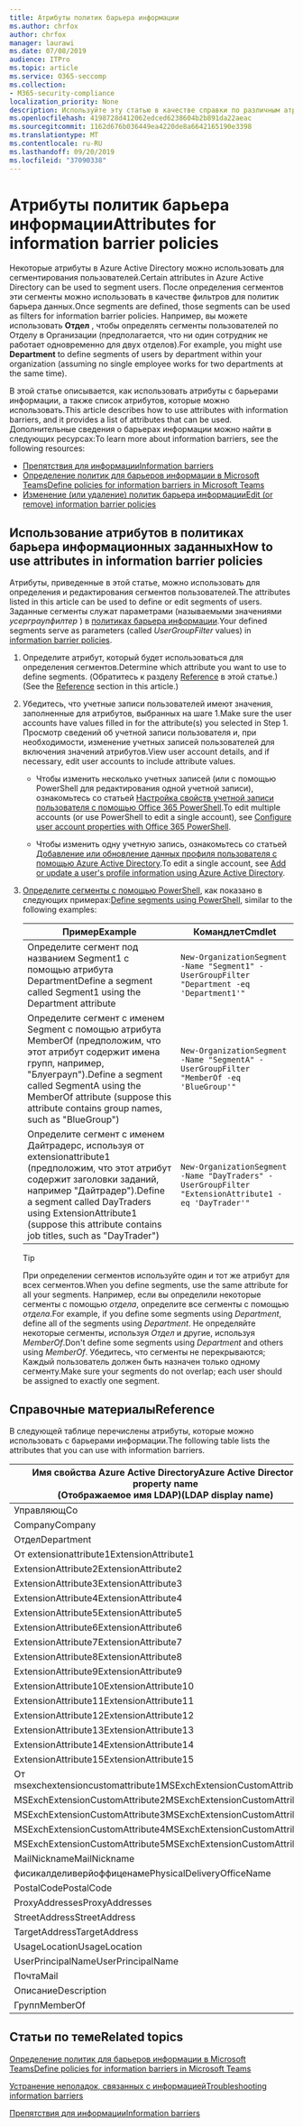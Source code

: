 ```yaml
---
title: Атрибуты политик барьера информации
ms.author: chrfox
author: chrfox
manager: laurawi
ms.date: 07/08/2019
audience: ITPro
ms.topic: article
ms.service: O365-seccomp
ms.collection:
- M365-security-compliance
localization_priority: None
description: Используйте эту статью в качестве справки по различным атрибутам, которые можно использовать в политиках барьера информации.
ms.openlocfilehash: 4198728d412062edced6238604b2b891da22aeac
ms.sourcegitcommit: 1162d676b036449ea4220de8a6642165190e3398
ms.translationtype: MT
ms.contentlocale: ru-RU
ms.lasthandoff: 09/20/2019
ms.locfileid: "37090338"
---
```

# <a name="attributes-for-information-barrier-policies"></a><span data-ttu-id="e0455-103">Атрибуты политик барьера информации</span><span class="sxs-lookup"><span data-stu-id="e0455-103">Attributes for information barrier policies</span></span>

<span data-ttu-id="e0455-104">Некоторые атрибуты в Azure Active Directory можно использовать для сегментирования пользователей.</span><span class="sxs-lookup"><span data-stu-id="e0455-104">Certain attributes in Azure Active Directory can be used to segment users.</span></span> <span data-ttu-id="e0455-105">После определения сегментов эти сегменты можно использовать в качестве фильтров для политик барьера данных.</span><span class="sxs-lookup"><span data-stu-id="e0455-105">Once segments are defined, those segments can be used as filters for information barrier policies.</span></span> <span data-ttu-id="e0455-106">Например, вы можете использовать **Отдел** , чтобы определять сегменты пользователей по Отделу в Организации (предполагается, что ни один сотрудник не работает одновременно для двух отделов).</span><span class="sxs-lookup"><span data-stu-id="e0455-106">For example, you might use **Department** to define segments of users by department within your organization (assuming no single employee works for two departments at the same time).</span></span> 

<span data-ttu-id="e0455-107">В этой статье описывается, как использовать атрибуты с барьерами информации, а также список атрибутов, которые можно использовать.</span><span class="sxs-lookup"><span data-stu-id="e0455-107">This article describes how to use attributes with information barriers, and it provides a list of attributes that can be used.</span></span> <span data-ttu-id="e0455-108">Дополнительные сведения о барьерах информации можно найти в следующих ресурсах:</span><span class="sxs-lookup"><span data-stu-id="e0455-108">To learn more about information barriers, see the following resources:</span></span>
- [<span data-ttu-id="e0455-109">Препятствия для информации</span><span class="sxs-lookup"><span data-stu-id="e0455-109">Information barriers</span></span>](information-barriers.md)
- [<span data-ttu-id="e0455-110">Определение политик для барьеров информации в Microsoft Teams</span><span class="sxs-lookup"><span data-stu-id="e0455-110">Define policies for information barriers in Microsoft Teams</span></span>](information-barriers-policies.md)
- [<span data-ttu-id="e0455-111">Изменение (или удаление) политик барьера информации</span><span class="sxs-lookup"><span data-stu-id="e0455-111">Edit (or remove) information barrier policies</span></span>](information-barriers-edit-segments-policies.md.md)

## <a name="how-to-use-attributes-in-information-barrier-policies"></a><span data-ttu-id="e0455-112">Использование атрибутов в политиках барьера информационных заданных</span><span class="sxs-lookup"><span data-stu-id="e0455-112">How to use attributes in information barrier policies</span></span>

<span data-ttu-id="e0455-113">Атрибуты, приведенные в этой статье, можно использовать для определения и редактирования сегментов пользователей.</span><span class="sxs-lookup"><span data-stu-id="e0455-113">The attributes listed in this article can be used to define or edit segments of users.</span></span> <span data-ttu-id="e0455-114">Заданные сегменты служат параметрами (называемыми значениями *усерграупфилтер* ) в [политиках барьера информации](information-barriers-policies.md).</span><span class="sxs-lookup"><span data-stu-id="e0455-114">Your defined segments serve as parameters (called *UserGroupFilter* values) in [information barrier policies](information-barriers-policies.md).</span></span>

1. <span data-ttu-id="e0455-115">Определите атрибут, который будет использоваться для определения сегментов.</span><span class="sxs-lookup"><span data-stu-id="e0455-115">Determine which attribute you want to use to define segments.</span></span> <span data-ttu-id="e0455-116">(Обратитесь к разделу [Reference](#reference) в этой статье.)</span><span class="sxs-lookup"><span data-stu-id="e0455-116">(See the [Reference](#reference) section in this article.)</span></span>

2. <span data-ttu-id="e0455-117">Убедитесь, что учетные записи пользователей имеют значения, заполненные для атрибутов, выбранных на шаге 1.</span><span class="sxs-lookup"><span data-stu-id="e0455-117">Make sure the user accounts have values filled in for the attribute(s) you selected in Step 1.</span></span> <span data-ttu-id="e0455-118">Просмотр сведений об учетной записи пользователя и, при необходимости, изменение учетных записей пользователей для включения значений атрибутов.</span><span class="sxs-lookup"><span data-stu-id="e0455-118">View user account details, and if necessary, edit user accounts to include attribute values.</span></span> 

    - <span data-ttu-id="e0455-119">Чтобы изменить несколько учетных записей (или с помощью PowerShell для редактирования одной учетной записи), ознакомьтесь со статьей [Настройка свойств учетной записи пользователя с помощью Office 365 PowerShell](https://docs.microsoft.com/office365/enterprise/powershell/configure-user-account-properties-with-office-365-powershell).</span><span class="sxs-lookup"><span data-stu-id="e0455-119">To edit multiple accounts (or use PowerShell to edit a single account), see [Configure user account properties with Office 365 PowerShell](https://docs.microsoft.com/office365/enterprise/powershell/configure-user-account-properties-with-office-365-powershell).</span></span>

    - <span data-ttu-id="e0455-120">Чтобы изменить одну учетную запись, ознакомьтесь со статьей [Добавление или обновление данных профиля пользователя с помощью Azure Active Directory](https://docs.microsoft.com/azure/active-directory/fundamentals/active-directory-users-profile-azure-portal).</span><span class="sxs-lookup"><span data-stu-id="e0455-120">To edit a single account, see [Add or update a user's profile information using Azure Active Directory](https://docs.microsoft.com/azure/active-directory/fundamentals/active-directory-users-profile-azure-portal).</span></span>

3. <span data-ttu-id="e0455-121">[Определите сегменты с помощью PowerShell](information-barriers-policies.md#define-segments-using-powershell), как показано в следующих примерах:</span><span class="sxs-lookup"><span data-stu-id="e0455-121">[Define segments using PowerShell](information-barriers-policies.md#define-segments-using-powershell), similar to the following examples:</span></span>

    |<span data-ttu-id="e0455-122">Пример</span><span class="sxs-lookup"><span data-stu-id="e0455-122">Example</span></span>  |<span data-ttu-id="e0455-123">Командлет</span><span class="sxs-lookup"><span data-stu-id="e0455-123">Cmdlet</span></span>  |
    |---------|---------|
    |<span data-ttu-id="e0455-124">Определите сегмент под названием Segment1 с помощью атрибута Department</span><span class="sxs-lookup"><span data-stu-id="e0455-124">Define a segment called Segment1 using the Department attribute</span></span>     | `New-OrganizationSegment -Name "Segment1" -UserGroupFilter "Department -eq 'Department1'"`        |
    |<span data-ttu-id="e0455-125">Определите сегмент с именем Segment с помощью атрибута MemberOf (предположим, что этот атрибут содержит имена групп, например, "Блуеграуп").</span><span class="sxs-lookup"><span data-stu-id="e0455-125">Define a segment called SegmentA using the MemberOf attribute (suppose this attribute contains group names, such as "BlueGroup")</span></span>     | `New-OrganizationSegment -Name "SegmentA" -UserGroupFilter "MemberOf -eq 'BlueGroup'"`        |
    |<span data-ttu-id="e0455-126">Определите сегмент с именем Дайтрадерс, используя от extensionattribute1 (предположим, что этот атрибут содержит заголовки заданий, например "Дайтрадер").</span><span class="sxs-lookup"><span data-stu-id="e0455-126">Define a segment called DayTraders using ExtensionAttribute1 (suppose this attribute contains job titles, such as "DayTrader")</span></span>|`New-OrganizationSegment -Name "DayTraders" -UserGroupFilter "ExtensionAttribute1 -eq 'DayTrader'"` |

    > [!TIP]
    > <span data-ttu-id="e0455-127">При определении сегментов используйте один и тот же атрибут для всех сегментов.</span><span class="sxs-lookup"><span data-stu-id="e0455-127">When you define segments, use the same attribute for all your segments.</span></span> <span data-ttu-id="e0455-128">Например, если вы определили некоторые сегменты с помощью *отдела*, определите все сегменты с помощью *отдела*.</span><span class="sxs-lookup"><span data-stu-id="e0455-128">For example, if you define some segments using *Department*, define all of the segments using *Department*.</span></span> <span data-ttu-id="e0455-129">Не определяйте некоторые сегменты, используя *Отдел* и другие, используя *MemberOf*.</span><span class="sxs-lookup"><span data-stu-id="e0455-129">Don't define some segments using *Department* and others using *MemberOf*.</span></span> <span data-ttu-id="e0455-130">Убедитесь, что сегменты не перекрываются; Каждый пользователь должен быть назначен только одному сегменту.</span><span class="sxs-lookup"><span data-stu-id="e0455-130">Make sure your segments do not overlap; each user should be assigned to exactly one segment.</span></span> 

## <a name="reference"></a><span data-ttu-id="e0455-131">Справочные материалы</span><span class="sxs-lookup"><span data-stu-id="e0455-131">Reference</span></span>

<span data-ttu-id="e0455-132">В следующей таблице перечислены атрибуты, которые можно использовать с барьерами информации.</span><span class="sxs-lookup"><span data-stu-id="e0455-132">The following table lists the attributes that you can use with information barriers.</span></span>

|<span data-ttu-id="e0455-133">Имя свойства Azure Active Directory</span><span class="sxs-lookup"><span data-stu-id="e0455-133">Azure Active Directory property name</span></span><br/><span data-ttu-id="e0455-134">(Отображаемое имя LDAP)</span><span class="sxs-lookup"><span data-stu-id="e0455-134">(LDAP display name)</span></span>  |<span data-ttu-id="e0455-135">Имя свойства Exchange</span><span class="sxs-lookup"><span data-stu-id="e0455-135">Exchange property name</span></span>  |
|---------|---------|
|<span data-ttu-id="e0455-136">Управляющ</span><span class="sxs-lookup"><span data-stu-id="e0455-136">Co</span></span>       | <span data-ttu-id="e0455-137">Управляющ</span><span class="sxs-lookup"><span data-stu-id="e0455-137">Co</span></span>        |
|<span data-ttu-id="e0455-138">Company</span><span class="sxs-lookup"><span data-stu-id="e0455-138">Company</span></span>     |<span data-ttu-id="e0455-139">Company</span><span class="sxs-lookup"><span data-stu-id="e0455-139">Company</span></span>         |
|<span data-ttu-id="e0455-140">Отдел</span><span class="sxs-lookup"><span data-stu-id="e0455-140">Department</span></span>     |<span data-ttu-id="e0455-141">Отдел</span><span class="sxs-lookup"><span data-stu-id="e0455-141">Department</span></span>         |
|<span data-ttu-id="e0455-142">От extensionattribute1</span><span class="sxs-lookup"><span data-stu-id="e0455-142">ExtensionAttribute1</span></span> |<span data-ttu-id="e0455-143">CustomAttribute1</span><span class="sxs-lookup"><span data-stu-id="e0455-143">CustomAttribute1</span></span>  |
|<span data-ttu-id="e0455-144">ExtensionAttribute2</span><span class="sxs-lookup"><span data-stu-id="e0455-144">ExtensionAttribute2</span></span> |<span data-ttu-id="e0455-145">CustomAttribute2</span><span class="sxs-lookup"><span data-stu-id="e0455-145">CustomAttribute2</span></span>  |
|<span data-ttu-id="e0455-146">ExtensionAttribute3</span><span class="sxs-lookup"><span data-stu-id="e0455-146">ExtensionAttribute3</span></span> |<span data-ttu-id="e0455-147">CustomAttribute3</span><span class="sxs-lookup"><span data-stu-id="e0455-147">CustomAttribute3</span></span>  |
|<span data-ttu-id="e0455-148">ExtensionAttribute4</span><span class="sxs-lookup"><span data-stu-id="e0455-148">ExtensionAttribute4</span></span> |<span data-ttu-id="e0455-149">CustomAttribute4</span><span class="sxs-lookup"><span data-stu-id="e0455-149">CustomAttribute4</span></span>  |
|<span data-ttu-id="e0455-150">ExtensionAttribute5</span><span class="sxs-lookup"><span data-stu-id="e0455-150">ExtensionAttribute5</span></span> |<span data-ttu-id="e0455-151">CustomAttribute5</span><span class="sxs-lookup"><span data-stu-id="e0455-151">CustomAttribute5</span></span>  |
|<span data-ttu-id="e0455-152">ExtensionAttribute6</span><span class="sxs-lookup"><span data-stu-id="e0455-152">ExtensionAttribute6</span></span> |<span data-ttu-id="e0455-153">CustomAttribute6</span><span class="sxs-lookup"><span data-stu-id="e0455-153">CustomAttribute6</span></span>  |
|<span data-ttu-id="e0455-154">ExtensionAttribute7</span><span class="sxs-lookup"><span data-stu-id="e0455-154">ExtensionAttribute7</span></span> |<span data-ttu-id="e0455-155">CustomAttribute7</span><span class="sxs-lookup"><span data-stu-id="e0455-155">CustomAttribute7</span></span>  |
|<span data-ttu-id="e0455-156">ExtensionAttribute8</span><span class="sxs-lookup"><span data-stu-id="e0455-156">ExtensionAttribute8</span></span> |<span data-ttu-id="e0455-157">CustomAttribute8</span><span class="sxs-lookup"><span data-stu-id="e0455-157">CustomAttribute8</span></span>  |
|<span data-ttu-id="e0455-158">ExtensionAttribute9</span><span class="sxs-lookup"><span data-stu-id="e0455-158">ExtensionAttribute9</span></span> |<span data-ttu-id="e0455-159">CustomAttribute9</span><span class="sxs-lookup"><span data-stu-id="e0455-159">CustomAttribute9</span></span>  |
|<span data-ttu-id="e0455-160">ExtensionAttribute10</span><span class="sxs-lookup"><span data-stu-id="e0455-160">ExtensionAttribute10</span></span> |<span data-ttu-id="e0455-161">CustomAttribute10</span><span class="sxs-lookup"><span data-stu-id="e0455-161">CustomAttribute10</span></span>  |
|<span data-ttu-id="e0455-162">ExtensionAttribute11</span><span class="sxs-lookup"><span data-stu-id="e0455-162">ExtensionAttribute11</span></span> |<span data-ttu-id="e0455-163">CustomAttribute11</span><span class="sxs-lookup"><span data-stu-id="e0455-163">CustomAttribute11</span></span>  |
|<span data-ttu-id="e0455-164">ExtensionAttribute12</span><span class="sxs-lookup"><span data-stu-id="e0455-164">ExtensionAttribute12</span></span> |<span data-ttu-id="e0455-165">CustomAttribute12</span><span class="sxs-lookup"><span data-stu-id="e0455-165">CustomAttribute12</span></span>  |
|<span data-ttu-id="e0455-166">ExtensionAttribute13</span><span class="sxs-lookup"><span data-stu-id="e0455-166">ExtensionAttribute13</span></span> |<span data-ttu-id="e0455-167">CustomAttribute13</span><span class="sxs-lookup"><span data-stu-id="e0455-167">CustomAttribute13</span></span>  |
|<span data-ttu-id="e0455-168">ExtensionAttribute14</span><span class="sxs-lookup"><span data-stu-id="e0455-168">ExtensionAttribute14</span></span> |<span data-ttu-id="e0455-169">CustomAttribute14</span><span class="sxs-lookup"><span data-stu-id="e0455-169">CustomAttribute14</span></span>  |
|<span data-ttu-id="e0455-170">ExtensionAttribute15</span><span class="sxs-lookup"><span data-stu-id="e0455-170">ExtensionAttribute15</span></span> |<span data-ttu-id="e0455-171">CustomAttribute15</span><span class="sxs-lookup"><span data-stu-id="e0455-171">CustomAttribute15</span></span>  |
|<span data-ttu-id="e0455-172">От msexchextensioncustomattribute1</span><span class="sxs-lookup"><span data-stu-id="e0455-172">MSExchExtensionCustomAttribute1</span></span> |<span data-ttu-id="e0455-173">ExtensionCustomAttribute1</span><span class="sxs-lookup"><span data-stu-id="e0455-173">ExtensionCustomAttribute1</span></span> |
|<span data-ttu-id="e0455-174">MSExchExtensionCustomAttribute2</span><span class="sxs-lookup"><span data-stu-id="e0455-174">MSExchExtensionCustomAttribute2</span></span> |<span data-ttu-id="e0455-175">ExtensionCustomAttribute2</span><span class="sxs-lookup"><span data-stu-id="e0455-175">ExtensionCustomAttribute2</span></span> |
|<span data-ttu-id="e0455-176">MSExchExtensionCustomAttribute3</span><span class="sxs-lookup"><span data-stu-id="e0455-176">MSExchExtensionCustomAttribute3</span></span> |<span data-ttu-id="e0455-177">ExtensionCustomAttribute3</span><span class="sxs-lookup"><span data-stu-id="e0455-177">ExtensionCustomAttribute3</span></span> |
|<span data-ttu-id="e0455-178">MSExchExtensionCustomAttribute4</span><span class="sxs-lookup"><span data-stu-id="e0455-178">MSExchExtensionCustomAttribute4</span></span> |<span data-ttu-id="e0455-179">ExtensionCustomAttribute4</span><span class="sxs-lookup"><span data-stu-id="e0455-179">ExtensionCustomAttribute4</span></span> |
|<span data-ttu-id="e0455-180">MSExchExtensionCustomAttribute5</span><span class="sxs-lookup"><span data-stu-id="e0455-180">MSExchExtensionCustomAttribute5</span></span> |<span data-ttu-id="e0455-181">ExtensionCustomAttribute5</span><span class="sxs-lookup"><span data-stu-id="e0455-181">ExtensionCustomAttribute5</span></span> |
|<span data-ttu-id="e0455-182">MailNickname</span><span class="sxs-lookup"><span data-stu-id="e0455-182">MailNickname</span></span> |<span data-ttu-id="e0455-183">Псевдоним</span><span class="sxs-lookup"><span data-stu-id="e0455-183">Alias</span></span> |
|<span data-ttu-id="e0455-184">фисикалделиверйоффиценаме</span><span class="sxs-lookup"><span data-stu-id="e0455-184">PhysicalDeliveryOfficeName</span></span> |<span data-ttu-id="e0455-185">Office</span><span class="sxs-lookup"><span data-stu-id="e0455-185">Office</span></span> |
|<span data-ttu-id="e0455-186">PostalCode</span><span class="sxs-lookup"><span data-stu-id="e0455-186">PostalCode</span></span> |<span data-ttu-id="e0455-187">PostalCode</span><span class="sxs-lookup"><span data-stu-id="e0455-187">PostalCode</span></span> |
|<span data-ttu-id="e0455-188">ProxyAddresses</span><span class="sxs-lookup"><span data-stu-id="e0455-188">ProxyAddresses</span></span> |<span data-ttu-id="e0455-189">EmailAddresses</span><span class="sxs-lookup"><span data-stu-id="e0455-189">EmailAddresses</span></span> |
|<span data-ttu-id="e0455-190">StreetAddress</span><span class="sxs-lookup"><span data-stu-id="e0455-190">StreetAddress</span></span> |<span data-ttu-id="e0455-191">StreetAddress</span><span class="sxs-lookup"><span data-stu-id="e0455-191">StreetAddress</span></span> |
|<span data-ttu-id="e0455-192">TargetAddress</span><span class="sxs-lookup"><span data-stu-id="e0455-192">TargetAddress</span></span> |<span data-ttu-id="e0455-193">ExternalEmailAddress</span><span class="sxs-lookup"><span data-stu-id="e0455-193">ExternalEmailAddress</span></span> |
|<span data-ttu-id="e0455-194">UsageLocation</span><span class="sxs-lookup"><span data-stu-id="e0455-194">UsageLocation</span></span> |<span data-ttu-id="e0455-195">UsageLocation</span><span class="sxs-lookup"><span data-stu-id="e0455-195">UsageLocation</span></span> |
|<span data-ttu-id="e0455-196">UserPrincipalName</span><span class="sxs-lookup"><span data-stu-id="e0455-196">UserPrincipalName</span></span>  |<span data-ttu-id="e0455-197">UserPrincipalName</span><span class="sxs-lookup"><span data-stu-id="e0455-197">UserPrincipalName</span></span>  |
|<span data-ttu-id="e0455-198">Почта</span><span class="sxs-lookup"><span data-stu-id="e0455-198">Mail</span></span>   |<span data-ttu-id="e0455-199">WindowsEmailAddress</span><span class="sxs-lookup"><span data-stu-id="e0455-199">WindowsEmailAddress</span></span>    |
|<span data-ttu-id="e0455-200">Описание</span><span class="sxs-lookup"><span data-stu-id="e0455-200">Description</span></span>    |<span data-ttu-id="e0455-201">Описание</span><span class="sxs-lookup"><span data-stu-id="e0455-201">Description</span></span>    |
|<span data-ttu-id="e0455-202">Групп</span><span class="sxs-lookup"><span data-stu-id="e0455-202">MemberOf</span></span>   |<span data-ttu-id="e0455-203">мемберофграуп</span><span class="sxs-lookup"><span data-stu-id="e0455-203">MemberOfGroup</span></span>  |

## <a name="related-topics"></a><span data-ttu-id="e0455-204">Статьи по теме</span><span class="sxs-lookup"><span data-stu-id="e0455-204">Related topics</span></span>

[<span data-ttu-id="e0455-205">Определение политик для барьеров информации в Microsoft Teams</span><span class="sxs-lookup"><span data-stu-id="e0455-205">Define policies for information barriers in Microsoft Teams</span></span>](information-barriers-policies.md)

[<span data-ttu-id="e0455-206">Устранение неполадок, связанных с информацией</span><span class="sxs-lookup"><span data-stu-id="e0455-206">Troubleshooting information barriers</span></span>](information-barriers-troubleshooting.md)

[<span data-ttu-id="e0455-207">Препятствия для информации</span><span class="sxs-lookup"><span data-stu-id="e0455-207">Information barriers</span></span>](information-barriers.md)



